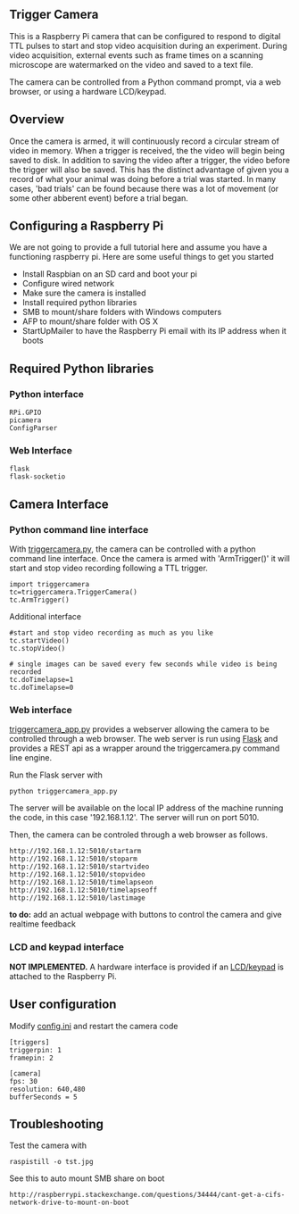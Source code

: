 ## Trigger Camera

This is a Raspberry Pi camera that can be configured to respond to digital TTL pulses to start and stop video acquisition during an experiment. During video acquisition, external events such as frame times on a scanning microscope are watermarked on the video and saved to a text file.

The camera can be controlled from a Python command prompt, via a web browser, or using a hardware LCD/keypad.

## Overview

Once the camera is armed, it will continuously record a circular stream of video in memory. When a trigger is received, the the video will begin being saved to disk. In addition to saving the video after a trigger, the video before the trigger will also be saved. This has the distinct advantage of given you a record of what your animal was doing  before a trial was started. In many cases, 'bad trials' can be found because there was a lot of movement (or some other abberent event) before a trial began.

## Configuring a Raspberry Pi

We are not going to provide a full tutorial here and assume you have a functioning raspberry pi. Here are some useful things to get you started

 - Install Raspbian on an SD card and boot your pi
 - Configure wired network
 - Make sure the camera is installed
 - Install required python libraries
 - SMB to mount/share folders with Windows computers
 - AFP to mount/share folder with OS X
 - StartUpMailer to have the Raspberry Pi email with its IP address when it boots
 
## Required Python libraries

### Python interface

    RPi.GPIO
    picamera
    ConfigParser

### Web Interface

    flask
    flask-socketio
    
## Camera Interface

### Python command line interface

With [triggercamera.py][triggercamera], the camera can be controlled with a python command line interface. Once the camera is armed with 'ArmTrigger()' it will start and stop video recording following a TTL trigger.

	import triggercamera
	tc=triggercamera.TriggerCamera()
	tc.ArmTrigger()
	
Additional interface

	#start and stop video recording as much as you like
	tc.startVideo()
	tc.stopVideo()

	# single images can be saved every few seconds while video is being recorded
	tc.doTimelapse=1
	tc.doTimelapse=0

### Web interface

[triggercamera_app.py][triggercamera_app] provides a webserver allowing the camera to be controlled through a web browser. The web server is run using [Flask][flask] and provides a REST api as a wrapper around the triggercamera.py command line engine.

Run the Flask server with

    python triggercamera_app.py
    
The server will be available on the local IP address of the machine running the code, in this case '192.168.1.12'. The server will run on port 5010.

Then, the camera can be controled through a web browser as follows.

    http://192.168.1.12:5010/startarm
    http://192.168.1.12:5010/stoparm
    http://192.168.1.12:5010/startvideo
    http://192.168.1.12:5010/stopvideo
    http://192.168.1.12:5010/timelapseon
    http://192.168.1.12:5010/timelapseoff
    http://192.168.1.12:5010/lastimage

**to do:** add an actual webpage with buttons to control the camera and give realtime feedback

### LCD and keypad interface

**NOT IMPLEMENTED.** A hardware interface is provided if an [LCD/keypad][lcdkeypad] is attached to the Raspberry Pi.

     
## User configuration

Modify [config.ini][config.ini] and restart the camera code

	[triggers]
	triggerpin: 1
	framepin: 2

	[camera]
	fps: 30
	resolution: 640,480
	bufferSeconds = 5
	
## Troubleshooting

Test the camera with

    raspistill -o tst.jpg

See this to auto mount SMB share on boot

    http://raspberrypi.stackexchange.com/questions/34444/cant-get-a-cifs-network-drive-to-mount-on-boot
    
[piicamera]: http://picamera.readthedocs.io/en/release-1.10/
[configparser]: https://docs.python.org/2/library/configparser.html
[flask]: http://flask.pocoo.org
[flask socketio]: http://flask-socketio.readthedocs.io/en/latest/

[lcdkeypad]: https://learn.adafruit.com/adafruit-16x2-character-lcd-plus-keypad-for-raspberry-pi

[config.ini]: https://github.com/cudmore/timelapsecamera/blob/master/config.ini
[triggercamera]: https://github.com/cudmore/timelapsecamera/blob/master/triggercamera.py
[triggercamera_app]: https://github.com/cudmore/timelapsecamera/blob/master/triggercamera_app.py

